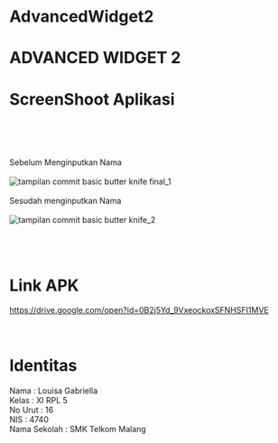 # AdvancedWidget2
# ADVANCED WIDGET 2 <br> 
# ScreenShoot Aplikasi <br> <br> <br>

Sebelum Menginputkan Nama <br> <br>
![tampilan commit basic butter knife final_1](https://cloud.githubusercontent.com/assets/21364340/18747647/9409a4e8-80f8-11e6-84e9-58db93f38a04.png) <br> <br>
Sesudah menginputkan Nama <br> <br> 
![tampilan commit basic butter knife_2](https://cloud.githubusercontent.com/assets/21364340/18747648/940ba22a-80f8-11e6-9fb1-03390be66b0d.png)
<br> <br> <br> <br>
# Link APK<br>
https://drive.google.com/open?id=0B2j5Yd_9VxeockoxSFNHSFI1MVE <br> 
 <br><br>

# Identitas<br>
Nama : Louisa Gabriella <br>
Kelas : XI RPL 5 <br>
No Urut : 16 <br>
NIS : 4740 <br>
Nama Sekolah : SMK Telkom Malang <br>
 
